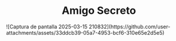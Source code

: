 <h1 align="center"> Amigo Secreto </h1>
![Captura de pantalla 2025-03-15 210832](https://github.com/user-attachments/assets/33ddcb39-05a7-4953-bcf6-310e65e2d5e5)
